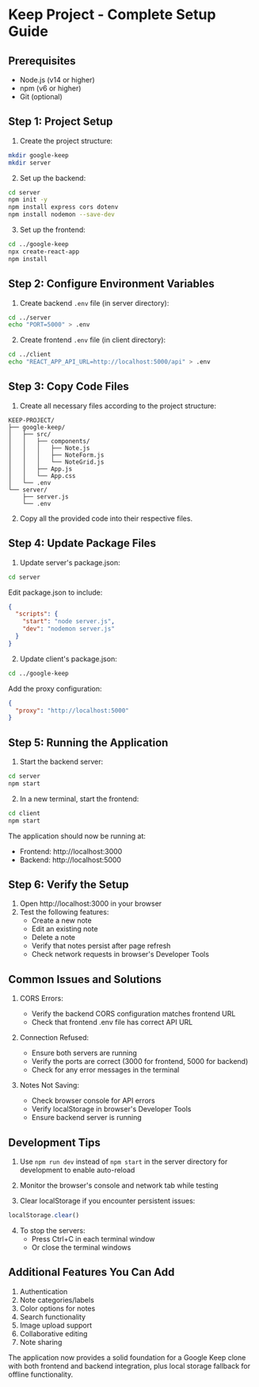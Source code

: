 # Keep Project - Complete Setup Guide

## Prerequisites
- Node.js (v14 or higher)
- npm (v6 or higher)
- Git (optional)

## Step 1: Project Setup

1. Create the project structure:
```bash
mkdir google-keep
mkdir server 
```

2. Set up the backend:
```bash
cd server
npm init -y
npm install express cors dotenv
npm install nodemon --save-dev
```

3. Set up the frontend:
```bash
cd ../google-keep
npx create-react-app 
npm install
```

## Step 2: Configure Environment Variables

1. Create backend `.env` file (in server directory):
```bash
cd ../server
echo "PORT=5000" > .env
```

2. Create frontend `.env` file (in client directory):
```bash
cd ../client
echo "REACT_APP_API_URL=http://localhost:5000/api" > .env
```

## Step 3: Copy Code Files

1. Create all necessary files according to the project structure:
```
KEEP-PROJECT/
├── google-keep/
│   ├── src/
│   │   ├── components/
│   │   │   ├── Note.js
│   │   │   ├── NoteForm.js
│   │   │   └── NoteGrid.js
│   │   ├── App.js
│   │   └── App.css
│   └── .env
└── server/
    ├── server.js
    └── .env
```

2. Copy all the provided code into their respective files.

## Step 4: Update Package Files

1. Update server's package.json:
```bash
cd server
```
Edit package.json to include:
```json
{
  "scripts": {
    "start": "node server.js",
    "dev": "nodemon server.js"
  }
}
```

2. Update client's package.json:
```bash
cd ../google-keep
```
Add the proxy configuration:
```json
{
  "proxy": "http://localhost:5000"
}
```

## Step 5: Running the Application

1. Start the backend server:
```bash
cd server
npm start
```

2. In a new terminal, start the frontend:
```bash
cd client
npm start
```

The application should now be running at:
- Frontend: http://localhost:3000
- Backend: http://localhost:5000

## Step 6: Verify the Setup

1. Open http://localhost:3000 in your browser
2. Test the following features:
   - Create a new note
   - Edit an existing note
   - Delete a note
   - Verify that notes persist after page refresh
   - Check network requests in browser's Developer Tools

## Common Issues and Solutions

1. CORS Errors:
   - Verify the backend CORS configuration matches frontend URL
   - Check that frontend .env file has correct API URL

2. Connection Refused:
   - Ensure both servers are running
   - Verify the ports are correct (3000 for frontend, 5000 for backend)
   - Check for any error messages in the terminal

3. Notes Not Saving:
   - Check browser console for API errors
   - Verify localStorage in browser's Developer Tools
   - Ensure backend server is running

## Development Tips

1. Use `npm run dev` instead of `npm start` in the server directory for development to enable auto-reload

2. Monitor the browser's console and network tab while testing

3. Clear localStorage if you encounter persistent issues:
```javascript
localStorage.clear()
```

4. To stop the servers:
   - Press Ctrl+C in each terminal window
   - Or close the terminal windows

## Additional Features You Can Add

1. Authentication
2. Note categories/labels
3. Color options for notes
4. Search functionality
5. Image upload support
6. Collaborative editing
7. Note sharing

The application now provides a solid foundation for a Google Keep clone with both frontend and backend integration, plus local storage fallback for offline functionality.